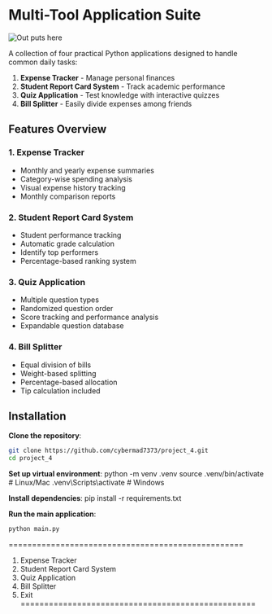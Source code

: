 # Multi-Tool Application Suite

![Out puts here](https://via.placeholder.com/800x200?text=Python+Multi-Tool+Application+Suite)

A collection of four practical Python applications designed to handle common daily tasks:

1. **Expense Tracker** - Manage personal finances
2. **Student Report Card System** - Track academic performance
3. **Quiz Application** - Test knowledge with interactive quizzes
4. **Bill Splitter** - Easily divide expenses among friends

## Features Overview

### 1. Expense Tracker
-  Monthly and yearly expense summaries
-  Category-wise spending analysis
-  Visual expense history tracking
-  Monthly comparison reports

### 2. Student Report Card System
-  Student performance tracking
-  Automatic grade calculation
-  Identify top performers
-  Percentage-based ranking system

### 3. Quiz Application
-  Multiple question types
-  Randomized question order
-  Score tracking and performance analysis
-  Expandable question database

### 4. Bill Splitter
-  Equal division of bills
-  Weight-based splitting
-  Percentage-based allocation
-  Tip calculation included

## Installation

 **Clone the repository**:
   ```bash
   git clone https://github.com/cybermad7373/project_4.git
   cd project_4
   ```

**Set up virtual environment**:
python -m venv .venv
source .venv/bin/activate  # Linux/Mac
.venv\Scripts\activate     # Windows

**Install dependencies**:
pip install -r requirements.txt

**Run the main application**:
``` bash 
python main.py
```

==================================================
1. Expense Tracker
2. Student Report Card System
3. Quiz Application
4. Bill Splitter
5. Exit
==================================================